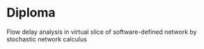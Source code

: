 # Diploma
Flow delay analysis in virtual slice of software-defined network by stochastic network calculus
